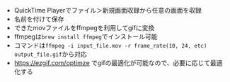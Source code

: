 * QuickTime Playerでファイル＞新規画面収録から任意の画面を収録
* 名前を付けて保存
* できたmovファイルをffmpegを利用してgifに変換
* ffmpegは`brew install ffmpeg`でインストール可能
* コマンドは`ffmpeg -i input_file.mov -r frame_rate(10, 24, etc) output_file.gif`から対応
* https://ezgif.com/optimze でgifの最適化が可能なので、必要に応じて最適化する
